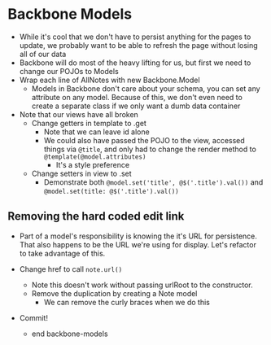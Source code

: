 Backbone Models
==

- While it's cool that we don't have to persist anything for the pages to
  update, we probably want to be able to refresh the page without losing all of
  our data
- Backbone will do most of the heavy lifting for us, but first we need to change
  our POJOs to Models
- Wrap each line of AllNotes with new Backbone.Model
  - Models in Backbone don't care about your schema, you can set any attribute
    on any model. Because of this, we don't even need to create a separate class
    if we only want a dumb data container
- Note that our views have all broken
  - Change getters in template to .get
    - Note that we can leave id alone
    - We could also have passed the POJO to the view, accessed things via
      `@title`, and only had to change the render method to
      `@template(@model.attributes)`
      - It's a style preference
  - Change setters in view to .set
    - Demonstrate both `@model.set('title', @$('.title').val())` and
      `@model.set(title: @$('.title').val())`

Removing the hard coded edit link
--

- Part of a model's responsibility is knowing the it's URL for persistence. That
  also happens to be the URL we're using for display. Let's refactor to take
  advantage of this.
- Change href to call `note.url()`
  - Note this doesn't work without passing urlRoot to the constructor.
  - Remove the duplication by creating a Note model
    - We can remove the curly braces when we do this

- Commit!
  - end backbone-models
